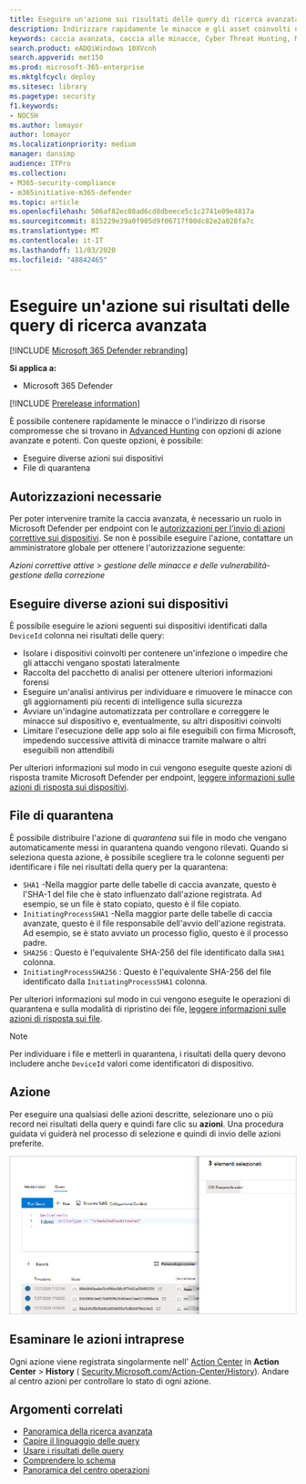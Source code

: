 ```yaml
---
title: Eseguire un'azione sui risultati delle query di ricerca avanzata in Microsoft 365 Defender
description: Indirizzare rapidamente le minacce e gli asset coinvolti nei risultati della query di ricerca avanzata
keywords: caccia avanzata, caccia alle minacce, Cyber Threat Hunting, Microsoft Threat Protection, Microsoft 365, MTP, M365, Search, query, telemetria, Take Action
search.product: eADQiWindows 10XVcnh
search.appverid: met150
ms.prod: microsoft-365-enterprise
ms.mktglfcycl: deploy
ms.sitesec: library
ms.pagetype: security
f1.keywords:
- NOCSH
ms.author: lomayor
author: lomayor
ms.localizationpriority: medium
manager: dansimp
audience: ITPro
ms.collection:
- M365-security-compliance
- m365initiative-m365-defender
ms.topic: article
ms.openlocfilehash: 506af82ec08ad6cd8dbeece5c1c2741e09e4817a
ms.sourcegitcommit: 815229e39a0f905d9f06717f00dc82e2a028fa7c
ms.translationtype: MT
ms.contentlocale: it-IT
ms.lasthandoff: 11/03/2020
ms.locfileid: "48842465"
---
```

# <a name="take-action-on-advanced-hunting-query-results"></a>Eseguire un'azione sui risultati delle query di ricerca avanzata

[!INCLUDE [Microsoft 365 Defender rebranding](../includes/microsoft-defender.md)]


**Si applica a:**
- Microsoft 365 Defender

[!INCLUDE [Prerelease information](../includes/prerelease.md)]

È possibile contenere rapidamente le minacce o l'indirizzo di risorse compromesse che si trovano in [Advanced Hunting](advanced-hunting-overview.md) con opzioni di azione avanzate e potenti. Con queste opzioni, è possibile:

- Eseguire diverse azioni sui dispositivi
- File di quarantena

## <a name="required-permissions"></a>Autorizzazioni necessarie
Per poter intervenire tramite la caccia avanzata, è necessario un ruolo in Microsoft Defender per endpoint con le [autorizzazioni per l'invio di azioni correttive sui dispositivi](https://docs.microsoft.com/windows/security/threat-protection/microsoft-defender-atp/user-roles#permission-options). Se non è possibile eseguire l'azione, contattare un amministratore globale per ottenere l'autorizzazione seguente:

*Azioni correttive attive > gestione delle minacce e delle vulnerabilità-gestione della correzione*

## <a name="take-various-actions-on-devices"></a>Eseguire diverse azioni sui dispositivi
È possibile eseguire le azioni seguenti sui dispositivi identificati dalla `DeviceId` colonna nei risultati delle query:

- Isolare i dispositivi coinvolti per contenere un'infezione o impedire che gli attacchi vengano spostati lateralmente
- Raccolta del pacchetto di analisi per ottenere ulteriori informazioni forensi
- Eseguire un'analisi antivirus per individuare e rimuovere le minacce con gli aggiornamenti più recenti di intelligence sulla sicurezza
- Avviare un'indagine automatizzata per controllare e correggere le minacce sul dispositivo e, eventualmente, su altri dispositivi coinvolti
- Limitare l'esecuzione delle app solo ai file eseguibili con firma Microsoft, impedendo successive attività di minacce tramite malware o altri eseguibili non attendibili

Per ulteriori informazioni sul modo in cui vengono eseguite queste azioni di risposta tramite Microsoft Defender per endpoint, [leggere informazioni sulle azioni di risposta sui dispositivi](https://docs.microsoft.com/windows/security/threat-protection/microsoft-defender-atp/respond-machine-alerts).
   
## <a name="quarantine-files"></a>File di quarantena
È possibile distribuire l'azione di *quarantena* sui file in modo che vengano automaticamente messi in quarantena quando vengono rilevati. Quando si seleziona questa azione, è possibile scegliere tra le colonne seguenti per identificare i file nei risultati della query per la quarantena:

- `SHA1` -Nella maggior parte delle tabelle di caccia avanzate, questo è l'SHA-1 del file che è stato influenzato dall'azione registrata. Ad esempio, se un file è stato copiato, questo è il file copiato.
- `InitiatingProcessSHA1` -Nella maggior parte delle tabelle di caccia avanzate, questo è il file responsabile dell'avvio dell'azione registrata. Ad esempio, se è stato avviato un processo figlio, questo è il processo padre. 
- `SHA256` : Questo è l'equivalente SHA-256 del file identificato dalla `SHA1` colonna.
- `InitiatingProcessSHA256` : Questo è l'equivalente SHA-256 del file identificato dalla `InitiatingProcessSHA1` colonna.

Per ulteriori informazioni sul modo in cui vengono eseguite le operazioni di quarantena e sulla modalità di ripristino dei file, [leggere informazioni sulle azioni di risposta sui file](https://docs.microsoft.com/windows/security/threat-protection/microsoft-defender-atp/respond-file-alerts).

>[!NOTE]
>Per individuare i file e metterli in quarantena, i risultati della query devono includere anche `DeviceId` valori come identificatori di dispositivo.  

## <a name="take-action"></a>Azione
Per eseguire una qualsiasi delle azioni descritte, selezionare uno o più record nei risultati della query e quindi fare clic su **azioni**. Una procedura guidata vi guiderà nel processo di selezione e quindi di invio delle azioni preferite.

![Immagine del record selezionato con pannello per l'ispezione del record](../../media/mtp-ah/ah-take-actions.png)

## <a name="review-actions-taken"></a>Esaminare le azioni intraprese
Ogni azione viene registrata singolarmente nell' [Action Center](mtp-action-center.md) in **Action Center**  >  **History** ( [Security.Microsoft.com/Action-Center/History](https://security.microsoft.com/action-center/history)). Andare al centro azioni per controllare lo stato di ogni azione.
 
## <a name="related-topics"></a>Argomenti correlati
- [Panoramica della ricerca avanzata](advanced-hunting-overview.md)
- [Capire il linguaggio delle query](advanced-hunting-query-language.md)
- [Usare i risultati delle query](advanced-hunting-query-results.md)
- [Comprendere lo schema](advanced-hunting-schema-tables.md)
- [Panoramica del centro operazioni](mtp-action-center.md)
